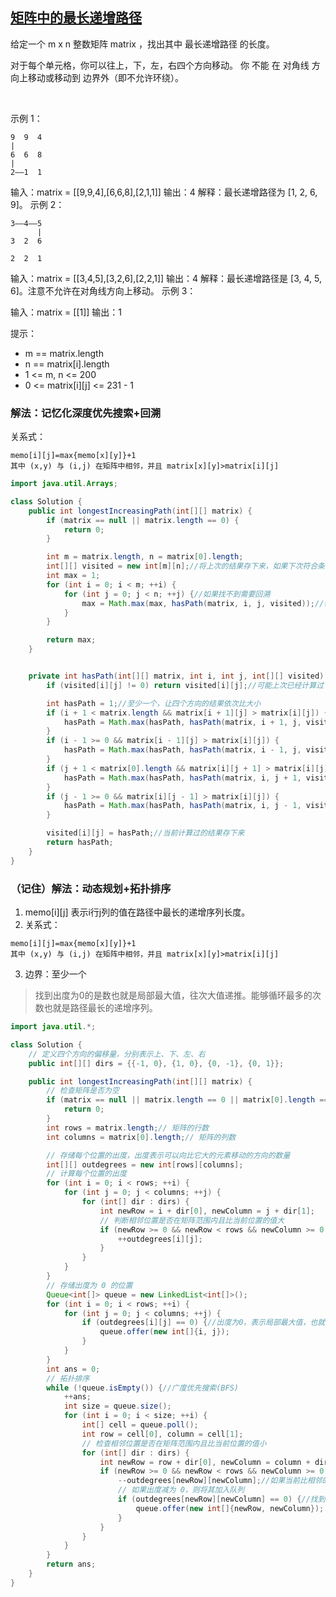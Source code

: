 ## [矩阵中的最长递增路径](https://leetcode.cn/problems/longest-increasing-path-in-a-matrix/description/)

给定一个 m x n 整数矩阵 matrix ，找出其中 最长递增路径 的长度。

对于每个单元格，你可以往上，下，左，右四个方向移动。 你 不能 在 对角线 方向上移动或移动到 边界外（即不允许环绕）。

 

示例 1：
````
9  9  4
|
6  6  8
|
2——1  1
````
输入：matrix = [[9,9,4],[6,6,8],[2,1,1]]
输出：4
解释：最长递增路径为 [1, 2, 6, 9]。
示例 2：
````
3——4——5
      | 
3  2  6

2  2  1
````

输入：matrix = [[3,4,5],[3,2,6],[2,2,1]]
输出：4
解释：最长递增路径是 [3, 4, 5, 6]。注意不允许在对角线方向上移动。
示例 3：

输入：matrix = [[1]]
输出：1
 

提示：

- m == matrix.length
- n == matrix[i].length
- 1 <= m, n <= 200
- 0 <= matrix[i][j] <= 231 - 1

### 解法：记忆化深度优先搜索+回溯

关系式：
````
memo[i][j]=max{memo[x][y]}+1
其中 (x,y) 与 (i,j) 在矩阵中相邻，并且 matrix[x][y]>matrix[i][j]
````

```java
import java.util.Arrays;

class Solution {
    public int longestIncreasingPath(int[][] matrix) {
        if (matrix == null || matrix.length == 0) {
            return 0;
        }

        int m = matrix.length, n = matrix[0].length;
        int[][] visited = new int[m][n];//将上次的结果存下来，如果下次符合条件可以直接取上次的+1
        int max = 1;
        for (int i = 0; i < m; ++i) {
            for (int j = 0; j < n; ++j) {//如果找不到需要回溯
                max = Math.max(max, hasPath(matrix, i, j, visited));//每次的值都可以是一个起点，所以每次统计的结果都要比大小
            }
        }

        return max;
    }


    private int hasPath(int[][] matrix, int i, int j, int[][] visited) {
        if (visited[i][j] != 0) return visited[i][j];//可能上次已经计算过

        int hasPath = 1;//至少一个，让四个方向的结果依次比大小
        if (i + 1 < matrix.length && matrix[i + 1][j] > matrix[i][j]) {
            hasPath = Math.max(hasPath, hasPath(matrix, i + 1, j, visited) + 1);//如果是上次计算过可以拿结果+1
        }
        if (i - 1 >= 0 && matrix[i - 1][j] > matrix[i][j]) {
            hasPath = Math.max(hasPath, hasPath(matrix, i - 1, j, visited) + 1);
        }
        if (j + 1 < matrix[0].length && matrix[i][j + 1] > matrix[i][j]) {
            hasPath = Math.max(hasPath, hasPath(matrix, i, j + 1, visited) + 1);
        }
        if (j - 1 >= 0 && matrix[i][j - 1] > matrix[i][j]) {
            hasPath = Math.max(hasPath, hasPath(matrix, i, j - 1, visited) + 1);
        }

        visited[i][j] = hasPath;//当前计算过的结果存下来
        return hasPath;
    }
}
```

### （记住）解法：动态规划+拓扑排序
1. memo[i][j] 表示i行j列的值在路径中最长的递增序列长度。
2. 关系式：
````
memo[i][j]=max{memo[x][y]}+1
其中 (x,y) 与 (i,j) 在矩阵中相邻，并且 matrix[x][y]>matrix[i][j]
````
3. 边界：至少一个


>找到出度为0的是数也就是局部最大值，往次大值递推。能够循环最多的次数也就是路径最长的递增序列。

````java
import java.util.*;

class Solution {
    // 定义四个方向的偏移量，分别表示上、下、左、右
    public int[][] dirs = {{-1, 0}, {1, 0}, {0, -1}, {0, 1}};

    public int longestIncreasingPath(int[][] matrix) {
        // 检查矩阵是否为空
        if (matrix == null || matrix.length == 0 || matrix[0].length == 0) {
            return 0;
        }
        int rows = matrix.length;// 矩阵的行数
        int columns = matrix[0].length;// 矩阵的列数

        // 存储每个位置的出度，出度表示可以向比它大的元素移动的方向的数量
        int[][] outdegrees = new int[rows][columns];
        // 计算每个位置的出度
        for (int i = 0; i < rows; ++i) {
            for (int j = 0; j < columns; ++j) {
                for (int[] dir : dirs) {
                    int newRow = i + dir[0], newColumn = j + dir[1];
                    // 判断相邻位置是否在矩阵范围内且比当前位置的值大
                    if (newRow >= 0 && newRow < rows && newColumn >= 0 && newColumn < columns && matrix[newRow][newColumn] > matrix[i][j]) {
                        ++outdegrees[i][j];
                    }
                }
            }
        }
        // 存储出度为 0 的位置
        Queue<int[]> queue = new LinkedList<int[]>();
        for (int i = 0; i < rows; ++i) {
            for (int j = 0; j < columns; ++j) {
                if (outdegrees[i][j] == 0) {//出度为0，表示局部最大值，也就是当前值在四个相邻方向上是最大的
                    queue.offer(new int[]{i, j});
                }
            }
        }
        int ans = 0;
        // 拓扑排序
        while (!queue.isEmpty()) {//广度优先搜索(BFS)
            ++ans;
            int size = queue.size();
            for (int i = 0; i < size; ++i) {
                int[] cell = queue.poll();
                int row = cell[0], column = cell[1];
                // 检查相邻位置是否在矩阵范围内且比当前位置的值小
                for (int[] dir : dirs) {
                    int newRow = row + dir[0], newColumn = column + dir[1];
                    if (newRow >= 0 && newRow < rows && newColumn >= 0 && newColumn < columns && matrix[newRow][newColumn] < matrix[row][column]) {
                        --outdegrees[newRow][newColumn];//如果当前比相邻的大，就减一
                        // 如果出度减为 0，则将其加入队列
                        if (outdegrees[newRow][newColumn] == 0) {//找到次大值，依次从最大值往次大值递推
                            queue.offer(new int[]{newRow, newColumn});
                        }
                    }
                }
            }
        }
        return ans;
    }
}
````
